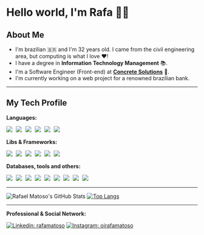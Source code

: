 # Hello world, I'm Rafa 👋🏼

## About Me

- I'm brazilian 🇧🇷 and I'm 32 years old. I came from the civil engineering area, but computing is what I love ❤️!
- I have a degree in <b>Information Technology Management</b> 📚.
- I'm a Software Engineer (Front-end) at <b><a href="https://www.linkedin.com/company/concretebr/">Concrete Solutions</a></b> 💜.
- I'm currently working on a web project for a renowned brazilian bank.

---

## My Tech Profile

**Languages:**

<img src="https://img.shields.io/badge/javascript%20-%23323330.svg?&style=for-the-badge&logo=javascript&logoColor=%23F7DF1E" style="padding-right: 5px" />
<img src="https://img.shields.io/badge/typescript%20-%23007ACC.svg?&style=for-the-badge&logo=typescript&logoColor=white" style="padding-right: 5px"/>
<img src="https://img.shields.io/badge/html5%20-%23E34F26.svg?&style=for-the-badge&logo=html5&logoColor=white" style="padding-right: 5px"/>
<img src="https://img.shields.io/badge/css3%20-%231572B6.svg?&style=for-the-badge&logo=css3&logoColor=white" style="padding-right: 5px"/>
<img src="https://img.shields.io/badge/java-%23ED8B00.svg?&style=for-the-badge&logo=java&logoColor=white" style="padding-right: 5px"/>
<img src="https://img.shields.io/badge/markdown-%23000000.svg?&style=for-the-badge&logo=markdown&logoColor=white" style="padding-right: 5px"/>

**Libs & Frameworks:**

<img src="https://img.shields.io/badge/react%20-%2320232a.svg?&style=for-the-badge&logo=react&logoColor=%2361DAFB" style="padding-right: 5px"/>
<img src="https://img.shields.io/badge/react_native%20-%2320232a.svg?&style=for-the-badge&logo=react&logoColor=%2361DAFB" style="padding-right: 5px"/>
<img src="https://img.shields.io/badge/angular%20-%23DD0031.svg?&style=for-the-badge&logo=angular&logoColor=white" style="padding-right: 5px"/>
<img src="https://img.shields.io/badge/SASS%20-hotpink.svg?&style=for-the-badge&logo=SASS&logoColor=white" style="padding-right: 5px"/>
<img src="https://img.shields.io/badge/bootstrap%20-%23563D7C.svg?&style=for-the-badge&logo=bootstrap&logoColor=white" style="padding-right: 5px"/>
<img src="https://img.shields.io/badge/material%20ui%20-%230081CB.svg?&style=for-the-badge&logo=material-ui&logoColor=white"/>

**Databases, tools and others:**

<img src="https://img.shields.io/badge/mysql-%2300f.svg?&style=for-the-badge&logo=mysql&logoColor=white" style="padding-right: 5px"/>
<img src ="https://img.shields.io/badge/MongoDB-%234ea94b.svg?&style=for-the-badge&logo=mongodb&logoColor=white" style="padding-right: 5px"/>
<img src ="https://img.shields.io/badge/sqlite-%2307405e.svg?&style=for-the-badge&logo=sqlite&logoColor=white" style="padding-right: 5px"/>
<img src="https://img.shields.io/badge/travisci%20-%232B2F33.svg?&style=for-the-badge&logo=travis&logoColor=white" style="padding-right: 5px"/>
<img src="https://img.shields.io/badge/docker%20-%230db7ed.svg?&style=for-the-badge&logo=docker&logoColor=white" style="padding-right: 5px"/>
<img src="https://img.shields.io/badge/AWS%20-%23FF9900.svg?&style=for-the-badge&logo=amazon-aws&logoColor=white" style="padding-right: 5px"/>
<img src="https://img.shields.io/badge/heroku%20-%23430098.svg?&style=for-the-badge&logo=heroku&logoColor=white" style="padding-right: 5px"/>
<img src="https://img.shields.io/badge/vercel%20-%23000000.svg?&style=for-the-badge&logo=vercel&logoColor=white" style="padding-right: 5px"/>
<img src="https://img.shields.io/badge/firebase%20-%23039BE5.svg?&style=for-the-badge&logo=firebase"/>

---

![Rafael Matoso's GitHub Stats](https://github-readme-stats.vercel.app/api?username=rafamatoso&show_icons=true&hide_border=true&theme=dracula)
[![Top Langs](https://github-readme-stats.vercel.app/api/top-langs/?username=rafamatoso&layout=compact&langs_count=8&theme=dracula&hide_border=true)](https://github.com/anuraghazra/github-readme-stats)

---

**Professional & Social Network:**

[![Linkedin: rafamatoso](https://img.shields.io/badge/-rafamatoso-blue?style=flat&logo=Linkedin&logoColor=white&link=https://www.linkedin.com/in/rafamatoso/)](https://www.linkedin.com/in/rafamatoso/)
[![Instagram: oirafamatoso](https://img.shields.io/badge/-oirafamatoso-white?style=flat&logo=Instagram&link=https://www.instagram.com/oirafamatoso/)](https://www.instagram.com/oirafamatoso/)

